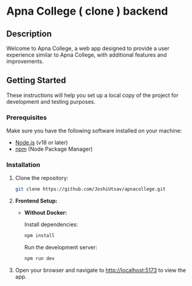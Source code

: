 # Apna College ( clone ) backend

## Description

Welcome to Apna College, a web app designed to provide a user experience similar to Apna College, with additional features and improvements.

## Getting Started

These instructions will help you set up a local copy of the project for development and testing purposes.

### Prerequisites

Make sure you have the following software installed on your machine:

- [Node.js](https://nodejs.org/) (v18 or later)
- [npm](https://www.npmjs.com/) (Node Package Manager)

### Installation

1. Clone the repository:

   ```bash
   git clone https://github.com/JoshiUtsav/apnacollege.git
   ```

3. **Frontend Setup:**

   - **Without Docker:**

     Install dependencies:

     ```bash
     npm install
     ```

     Run the development server:

     ```bash
     npm run dev
     ```

4. Open your browser and navigate to [http://localhost:5173](http://localhost:5173) to view the app.
